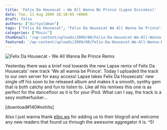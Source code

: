 ```yaml
---
title: 'Felix Da Housecat – We All Wanna Be Prince (Lapse Discomix)'
date: Tue, 11 Aug 2009 18:18:05 +0000
draft: false
authors: ["dirtyoldman"]
tags: ["Felix Da Housecat", "Felix Da Housecat We All Wanna be Prince", "Felix Da Housecat We All Wanna be Prince Lapse Discomix", "lapse", "We All Wanna Be Prince"]
categories: ["Music"]
thumbnail: '/wp-content/uploads/2009/08/Felix-Da-Housecat-We-All-Wanna-Be-Prince-Remix-150x150.jpg'
featured: '/wp-content/uploads/2009/08/Felix-Da-Housecat-We-All-Wanna-Be-Prince-Remix-304x190.jpg'
---
```


![Felix Da Housecat - We All Wanna Be Prince Remix](/wp-content/uploads/2009/08/Felix-Da-Housecat-We-All-Wanna-Be-Prince-Remix.jpg "Felix Da Housecat - We All Wanna Be Prince Remix")

Yesterday there was a brief nod towards the new Lapse remix of Felix Da Housecats' new track 'We all wanna be Prince'. Today I uploaded the track to our own server for easy access! Lapse takes Felix Da Housecats' new single off his soon to be released album and makes it a smooth, synthy gem that is both catchy and fun to listen to. Like all his remixes this one is as perfect for the dancefloor as it is for your iPod. What can I say, the track is a sexy motherfucker...

\[download#140#nohits\]

Also I just wanna thank [elbo.ws](http://elbo.ws/) for adding us to their blogroll and welcome any new readers that found us through the awesome aggregator it is. ^5!